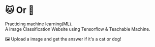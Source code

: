 ﻿# 🐱 Or 🐶
 
Practicing machine learning(ML).<br>
A image Classification Website using Tensorflow & Teachable Machine.

🖼️ Upload a image and get the answer if it's a cat or dog!
